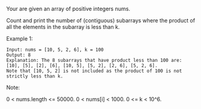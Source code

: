Your are given an array of positive integers nums.

Count and print the number of (contiguous) subarrays where the product of all the elements in the subarray is less than k.

Example 1:
```
Input: nums = [10, 5, 2, 6], k = 100
Output: 8
Explanation: The 8 subarrays that have product less than 100 are: [10], [5], [2], [6], [10, 5], [5, 2], [2, 6], [5, 2, 6].
Note that [10, 5, 2] is not included as the product of 100 is not strictly less than k.
```
Note:

0 < nums.length <= 50000.
0 < nums[i] < 1000.
0 <= k < 10^6.
